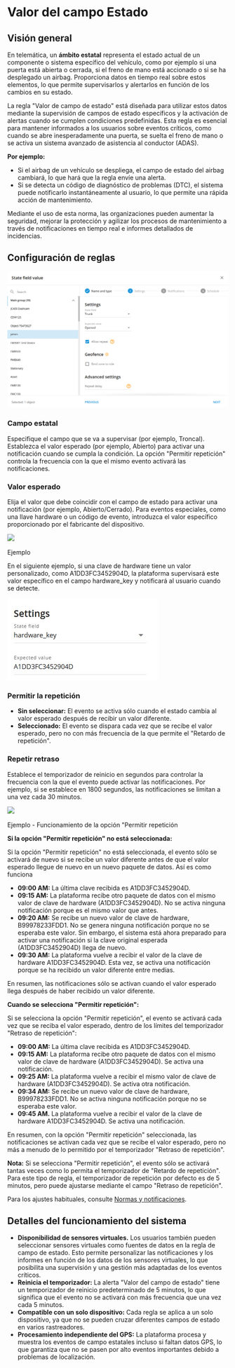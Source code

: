 # Valor del campo Estado

## Visión general

En telemática, un **ámbito estatal** representa el estado actual de un componente o sistema específico del vehículo, como por ejemplo si una puerta está abierta o cerrada, si el freno de mano está accionado o si se ha desplegado un airbag. Proporciona datos en tiempo real sobre estos elementos, lo que permite supervisarlos y alertarlos en función de los cambios en su estado.

La regla "Valor de campo de estado" está diseñada para utilizar estos datos mediante la supervisión de campos de estado específicos y la activación de alertas cuando se cumplen condiciones predefinidas. Esta regla es esencial para mantener informados a los usuarios sobre eventos críticos, como cuando se abre inesperadamente una puerta, se suelta el freno de mano o se activa un sistema avanzado de asistencia al conductor (ADAS).

**Por ejemplo:**

* Si el airbag de un vehículo se despliega, el campo de estado del airbag cambiará, lo que hará que la regla envíe una alerta.
* Si se detecta un código de diagnóstico de problemas (DTC), el sistema puede notificarlo instantáneamente al usuario, lo que permite una rápida acción de mantenimiento.

Mediante el uso de esta norma, las organizaciones pueden aumentar la seguridad, mejorar la protección y agilizar los procesos de mantenimiento a través de notificaciones en tiempo real e informes detallados de incidencias.

## Configuración de reglas

![image-20240814-032608.png](../../gua-del-usuario/reglas-y-alertas/entradas-y-salidas/attachments/image-20240814-032608.png)

### Campo estatal

Especifique el campo que se va a supervisar (por ejemplo, Troncal). Establezca el valor esperado (por ejemplo, Abierto) para activar una notificación cuando se cumpla la condición. La opción "Permitir repetición" controla la frecuencia con la que el mismo evento activará las notificaciones.

### Valor esperado

Elija el valor que debe coincidir con el campo de estado para activar una notificación (por ejemplo, Abierto/Cerrado). Para eventos especiales, como una llave hardware o un código de evento, introduzca el valor específico proporcionado por el fabricante del dispositivo.

![](https://squaregps.atlassian.net/wiki/images/icons/grey_arrow_down.png)

Ejemplo

En el siguiente ejemplo, si una clave de hardware tiene un valor personalizado, como A1DD3FC3452904D, la plataforma supervisará este valor específico en el campo hardware\_key y notificará al usuario cuando se detecte.

![image-20240814-033823.png](../../gua-del-usuario/reglas-y-alertas/entradas-y-salidas/attachments/image-20240814-033823.png)

### Permitir la repetición

* **Sin seleccionar:** El evento se activa sólo cuando el estado cambia al valor esperado después de recibir un valor diferente.
* **Seleccionado:** El evento se dispara cada vez que se recibe el valor esperado, pero no con más frecuencia de la que permite el "Retardo de repetición".

### Repetir retraso

Establece el temporizador de reinicio en segundos para controlar la frecuencia con la que el evento puede activar las notificaciones. Por ejemplo, si se establece en 1800 segundos, las notificaciones se limitan a una vez cada 30 minutos.

![](https://squaregps.atlassian.net/wiki/images/icons/grey_arrow_down.png)

Ejemplo - Funcionamiento de la opción "Permitir repetición

**Si la opción "Permitir repetición" no está seleccionada:**

Si la opción "Permitir repetición" no está seleccionada, el evento sólo se activará de nuevo si se recibe un valor diferente antes de que el valor esperado llegue de nuevo en un nuevo paquete de datos. Así es como funciona

* **09:00 AM:** La última clave recibida es A1DD3FC3452904D.
* **09:15 AM:** La plataforma recibe otro paquete de datos con el mismo valor de clave de hardware (A1DD3FC3452904D). No se activa ninguna notificación porque es el mismo valor que antes.
* **09:20 AM:** Se recibe un nuevo valor de clave de hardware, B99978233FDD1. No se genera ninguna notificación porque no se esperaba este valor. Sin embargo, el sistema está ahora preparado para activar una notificación si la clave original esperada (A1DD3FC3452904D) llega de nuevo.
* **09:30 AM:** La plataforma vuelve a recibir el valor de la clave de hardware A1DD3FC3452904D. Esta vez, se activa una notificación porque se ha recibido un valor diferente entre medias.

En resumen, las notificaciones sólo se activan cuando el valor esperado llega después de haber recibido un valor diferente.

**Cuando se selecciona "Permitir repetición":**

Si se selecciona la opción "Permitir repetición", el evento se activará cada vez que se reciba el valor esperado, dentro de los límites del temporizador "Retraso de repetición":

* **09:00 AM:** La última clave recibida es A1DD3FC3452904D.
* **09:15 AM:** La plataforma recibe otro paquete de datos con el mismo valor de clave de hardware (A1DD3FC3452904D). Se activa una notificación.
* **09:25 AM:** La plataforma vuelve a recibir el mismo valor de clave de hardware (A1DD3FC3452904D). Se activa otra notificación.
* **09:34 AM:** Se recibe un nuevo valor de clave de hardware, B99978233FDD1. No se activa ninguna notificación porque no se esperaba este valor.
* **09:45 AM.** La plataforma vuelve a recibir el valor de la clave de hardware A1DD3FC3452904D. Se activa una notificación.

En resumen, con la opción "Permitir repetición" seleccionada, las notificaciones se activan cada vez que se recibe el valor esperado, pero no más a menudo de lo permitido por el temporizador "Retraso de repetición".

**Nota:** Si se selecciona "Permitir repetición", el evento sólo se activará tantas veces como lo permita el temporizador de "Retardo de repetición". Para este tipo de regla, el temporizador de repetición por defecto es de 5 minutos, pero puede ajustarse mediante el campo "Retraso de repetición".

Para los ajustes habituales, consulte [Normas y notificaciones](../).

## Detalles del funcionamiento del sistema

* **Disponibilidad de sensores virtuales.** Los usuarios también pueden seleccionar sensores virtuales como fuentes de datos en la regla de campo de estado. Esto permite personalizar las notificaciones y los informes en función de los datos de los sensores virtuales, lo que posibilita una supervisión y una gestión más adaptadas de los eventos críticos.
* **Reinicia el temporizador:** La alerta "Valor del campo de estado" tiene un temporizador de reinicio predeterminado de 5 minutos, lo que significa que el evento no se activará con más frecuencia que una vez cada 5 minutos.
* **Compatible con un solo dispositivo:** Cada regla se aplica a un solo dispositivo, ya que no se pueden cruzar diferentes campos de estado en varios rastreadores.
* **Procesamiento independiente del GPS:** La plataforma procesa y muestra los eventos de campo estatales incluso si faltan datos GPS, lo que garantiza que no se pasen por alto eventos importantes debido a problemas de localización.
